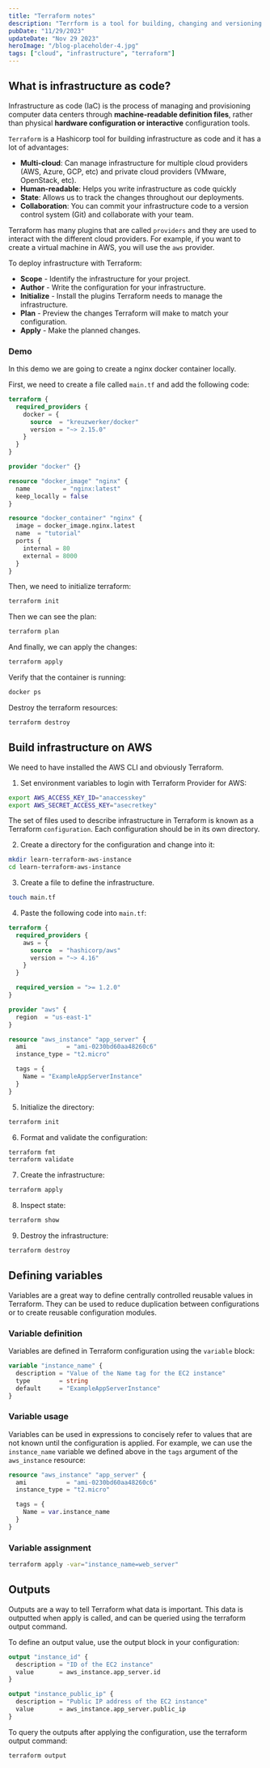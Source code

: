 ```yaml
---
title: "Terraform notes"
description: "Terrform is a tool for building, changing and versioning infrastructure safely and efficiently. Is a infrastructure as code tool."
pubDate: "11/29/2023"
updateDate: "Nov 29 2023"
heroImage: "/blog-placeholder-4.jpg"
tags: ["cloud", "infrastructure", "terraform"]
---
```


## What is infrastructure as code?

Infrastructure as code (IaC) is the process of managing and provisioning computer data centers through **machine-readable definition files**, rather than physical **hardware configuration or interactive** configuration tools.

`Terraform` is a Hashicorp tool for building infrastructure as code and it has a lot of advantages:

- **Multi-cloud**: Can manage infrastructure for multiple cloud providers (AWS, Azure, GCP, etc) and private cloud providers (VMware, OpenStack, etc).
- **Human-readable**: Helps you write infrastructure as code quickly
- **State**: Allows us to track the changes throughout our deployments.
- **Collaboration**: You can commit your infrastructure code to a version control system (Git) and collaborate with your team.

Terraform has many plugins that are called `providers` and they are used to interact with the different cloud providers. For example, if you want to create a virtual machine in AWS, you will use the `aws` provider.

To deploy infrastructure with Terraform:

- **Scope** - Identify the infrastructure for your project.
- **Author** - Write the configuration for your infrastructure.
- **Initialize** - Install the plugins Terraform needs to manage the infrastructure.
- **Plan** - Preview the changes Terraform will make to match your configuration.
- **Apply** - Make the planned changes.

### Demo

In this demo we are going to create a nginx docker container locally.

First, we need to create a file called `main.tf` and add the following code:

```terraform
terraform {
  required_providers {
    docker = {
      source  = "kreuzwerker/docker"
      version = "~> 2.15.0"
    }
  }
}

provider "docker" {}

resource "docker_image" "nginx" {
  name         = "nginx:latest"
  keep_locally = false
}

resource "docker_container" "nginx" {
  image = docker_image.nginx.latest
  name  = "tutorial"
  ports {
    internal = 80
    external = 8000
  }
}
```

Then, we need to initialize terraform:

```bash
terraform init
```

Then we can see the plan:

```bash
terraform plan
```

And finally, we can apply the changes:

```bash
terraform apply
```

Verify that the container is running:

```bash
docker ps
```

Destroy the terraform resources:

```bash
terraform destroy
```

## Build infrastructure on AWS

We need to have installed the AWS CLI and obviously Terraform.

1. Set environment variables to login with Terraform Provider for AWS:

```bash
export AWS_ACCESS_KEY_ID="anaccesskey"
export AWS_SECRET_ACCESS_KEY="asecretkey"
```

The set of files used to describe infrastructure in Terraform is known as a Terraform `configuration`. Each configuration should be in its own directory.

2. Create a directory for the configuration and change into it:

```bash
mkdir learn-terraform-aws-instance
cd learn-terraform-aws-instance
```

3. Create a file to define the infrastructure.

```bash
touch main.tf
```

4. Paste the following code into `main.tf`:

```terraform
terraform {
  required_providers {
    aws = {
      source  = "hashicorp/aws"
      version = "~> 4.16"
    }
  }

  required_version = ">= 1.2.0"
}

provider "aws" {
  region  = "us-east-1"
}

resource "aws_instance" "app_server" {
  ami           = "ami-0230bd60aa48260c6"
  instance_type = "t2.micro"

  tags = {
    Name = "ExampleAppServerInstance"
  }
}
```

5. Initialize the directory:

```bash
terraform init
```

6. Format and validate the configuration:

```bash
terraform fmt
terraform validate
```

7. Create the infrastructure:

```bash
terraform apply
```

8. Inspect state:

```bash
terraform show
```

9. Destroy the infrastructure:

```bash
terraform destroy
```

## Defining variables

Variables are a great way to define centrally controlled reusable values in Terraform. They can be used to reduce duplication between configurations or to create reusable configuration modules.

### Variable definition

Variables are defined in Terraform configuration using the `variable` block:

```terraform
variable "instance_name" {
  description = "Value of the Name tag for the EC2 instance"
  type        = string
  default     = "ExampleAppServerInstance"
}
```

### Variable usage

Variables can be used in expressions to concisely refer to values that are not known until the configuration is applied. For example, we can use the `instance_name` variable we defined above in the `tags` argument of the `aws_instance` resource:

```terraform
resource "aws_instance" "app_server" {
  ami           = "ami-0230bd60aa48260c6"
  instance_type = "t2.micro"

  tags = {
    Name = var.instance_name
  }
}
```

### Variable assignment

```bash
terraform apply -var="instance_name=web_server"
```

## Outputs

Outputs are a way to tell Terraform what data is important. This data is outputted when apply is called, and can be queried using the terraform output command.


To define an output value, use the output block in your configuration:

```terraform
output "instance_id" {
  description = "ID of the EC2 instance"
  value       = aws_instance.app_server.id
}

output "instance_public_ip" {
  description = "Public IP address of the EC2 instance"
  value       = aws_instance.app_server.public_ip
}
```

To query the outputs after applying the configuration, use the terraform output command:

```bash
terraform output
```
